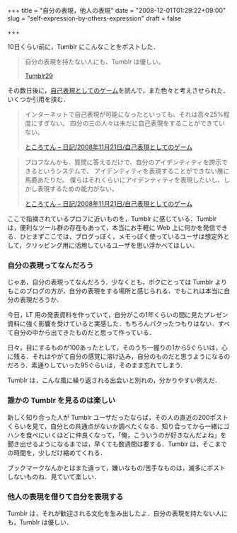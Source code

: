 +++
title = "自分の表現，他人の表現"
date = "2008-12-01T01:29:22+09:00"
slug = "self-expression-by-others-expression"
draft = false

+++

<p>10日くらい前に，Tumblr にこんなことをポストした．</p>
<blockquote><p>
自分の表現を持たない人にも、Tumblr は優しい。</p>
<p><a class="quote" href="http://june29.tumblr.com/post/59971215/tumblr" title="Tumblr29">Tumblr29</a>
</p></blockquote>
<p>その数日後に，<a href="http://www16.atwiki.jp/tokoroten/pages/1009.html">自己表現としてのゲーム</a>を読んで，また色々と考えさせられた．いくつか引用を挟む．</p>
<blockquote><p>
インターネットで自己表現が可能になったといっても、それは高々25%程度にすぎない。 四分の三の人々は未だに自己表現をすることができていない。</p>
<p><a class="quote" href="http://www16.atwiki.jp/tokoroten/pages/1009.html" title="ところてん - 日記/2008年11月21日/自己表現としてのゲーム">ところてん &#8211; 日記/2008年11月21日/自己表現としてのゲーム</a>
</p></blockquote>
<blockquote><p>
プロフなんかも、質問に答えるだけで、自分のアイデンティティを誇示できるというシステムで、 アイデンティティを表現することができない層に馬鹿あたりだ。 僕らはそれくらいにアイデンティティを表現したいし、しかし表現するための能力がない。</p>
<p><a class="quote" href="http://www16.atwiki.jp/tokoroten/pages/1009.html" title="ところてん - 日記/2008年11月21日/自己表現としてのゲーム">ところてん &#8211; 日記/2008年11月21日/自己表現としてのゲーム</a>
</p></blockquote>
<p>ここで指摘されているプロフに近いものを，Tumblr に感じている．Tumblr は，便利なツール群の存在もあって，本当にお手軽に Web 上に何かを発信できる．ひとまずここでは，ブログっぽく，メモっぽく使っているユーザは想定外として，クリッピング用に活用しているユーザを思い浮かべてほしい．</p>
<h3>自分の表現ってなんだろう</h3>
<p>じゃあ，自分の表現ってなんだろう．少なくとも，ボクにとっては Tumblr よりもこのブログの方が，自分の表現をする場所と感じられる．でもこれは本当に自分の表現だろうか．</p>
<p>今日，LT 用の発表資料を作っていて，自分がこの1年くらいの間に見たプレゼン資料に強く影響を受けていると実感した．もちろんパクったつもりはない．すべて自分の中から出てきたものだと思って作っている．</p>
<p>日々，目にするものが100あったとして，そのうち一握りの1から5ぐらいは，心に残る．それはやがて自分の感覚に溶け込み，自分のものだと思うようになるのだろう．素通りしていった95ぐらいは，そのまま忘れてしまう．</p>
<p>Tumblr は，こんな風に繰り返される出会いと別れの，分かりやすい例えだ．</p>
<h3>誰かの Tumblr を見るのは楽しい</h3>
<p>新しく知り合った人が Tumblr ユーザだったならば，その人の直近の200ポストくらいを見て，自分との共通点がないか調べたくなる．知り合ってから一緒にゴハンを食べにいくほどに仲良くなって，「俺，こういうのが好きなんだよね」を聞き出せるようになるまでは，早くても数週間は要する．Tumblr は，そこまでの時間を，少しだけ縮めてくれる．</p>
<p>ブックマークなんかとはまた違って，嫌いなもの/苦手なものは，滅多にポストしないものね．見ていて楽しい．</p>
<h3>他人の表現を借りて自分を表現する</h3>
<p>Tumblr は，それが歓迎される文化を生み出したよ．自分の表現を持たない人にも，Tumblr は優しい．</p>
